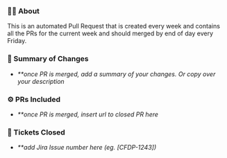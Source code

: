 ### 💁‍♂️ About

This is an automated Pull Request that is created every week and contains all the PRs for the current week and should merged by end of day every Friday.

### 📝 Summary of Changes

- _\*\*once PR is merged, add a summary of your changes. Or copy over your description_

### ⚙️ PRs Included

- _\*\*once PR is merged, insert url to closed PR here_

### 🎫 Tickets Closed

- _\*\*add Jira Issue number here (eg. [CFDP-1243])_
